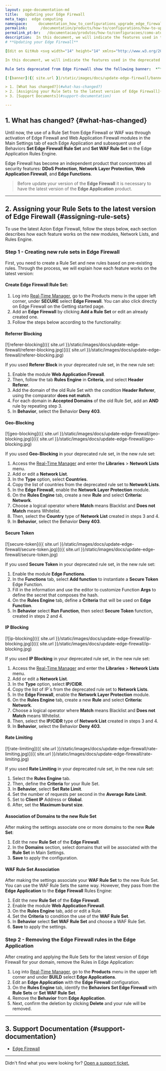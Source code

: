 ```yaml
---
layout: page-documentation-md
title:   Updating your Edge Firewall
meta_tags:  edge computing
namespace:     documentation_how_to_configurations_upgrade_edge_firewall
permalink:      /documentation/products/how-to/configurations/how-to-update-your-edge-firewall/
permalink_pt-br:   /documentacao/produtos/how-to/configuracoes/como-atualizar-seu-edge-firewall/
description:  In this document, we will indicate the features used in the deprecated versions, showing how to bring them to the latest version. To learn more about new features...
# **Updating your Edge Firewall**

[Edit on GitHub <svg width="14" height="14" xmlns="http://www.w3.org/2000/svg"><g fill="none" stroke="#F3652B"><path d="M4.81.71H.672v11.43H12.1V8.001" stroke-width=".8"/><path d="M6.87.786h5.155V5.94M6.31 6.5L12.026.786"/></g></svg>](https://github.com/aziontech/docs_en/edit/master/how-to/configurations/how-to-update-your-edge-firewall/2021-01-14-index.md)

In this document, we will indicate the features used in the deprecated versions, showing how to bring them to the latest version. To learn more about new features, and how to use them, see the [product page](https://www.azion.com/en/products/) and [documentation](https://www.azion.com/en/documentation/products/edge-firewall/).

Rule Sets deprecated from Edge Firewall show the following banner:  *"**This Edge Firewall rule set is deprecated. Please upgrade to the new version.**"*.

[![banner]({{ site.url }}/static/images/docs/update-edge-firewall/banner.jpg)]({{ site.url }}/static/images/docs/update-edge-firewall/banner.jpg)

> 1. [What has changed?](#what-has-changed?)
> 2. [Assigning your Rule Sets to the latest version of Edge Firewall](#assigning-rule-sets)
> 3. [Support Documents](#support-documentation)

---
```


## 1. What has changed? {#what-has-changed}

Until now, the use of a Rule Set from Edge Firewall or WAF was through activation of Edge Firewall and Web Application Firewall modules in the Main Settings tab of each Edge Application and subsequent use of Behaviors **Set Edge Firewall Rule Set** and **Set WAF Rule Set** in the Edge Application Rules Engine.

Edge Firewall has become an independent product that concentrates all security features: **DDoS Protection**,  **Network Layer Protection**, **Web Application Firewall**, and **Edge Functions**.

> Before update your version of the **Edge Firewall** it is necessary to have the latest version of the **Edge Application** product.

---

## 2. Assigning your Rule Sets to the latest version of Edge Firewall {#assigning-rule-sets}

To use the latest Azion Edge Firewall, follow the steps below, each section describes how each feature works on the new modules, Network Lists, and Rules Engine.

### Step 1 - Creating new rule sets in Edge Firewall

First, you need to create a Rule Set and new rules based on pre-existing rules. Through the process, we will explain how each feature works on the latest version:

#### Create Edge Firewall Rule Set:

1. Log into [Real-Time Manager](https://manager.azion.com/), go to the Products menu in the upper left corner, under **SECURE** select **Edge Firewall**. You can also click directly on Edge Firewall on the Getting started page.
2. Add an **Edge Firewall** by clicking **Add a Rule Set** or edit an already created one.
3. Follow the steps below according to the functionality:


#### Referrer Blocking

[![referer-blocking]({{ site.url }}/static/images/docs/update-edge-firewall/referer-blocking.jpg)]({{ site.url }}/static/images/docs/update-edge-firewall/referer-blocking.jpg)

If you used **Referer Block** in your deprecated rule set, in the new rule set:

1. Enable the module **Web Application Firewall**.
2. Then, follow the tab **Rules Engine** in **Criteria**, and select **Header Referer**.
3. Add the domain of the old Rule Set with the condition **Header Referer**, using the comparator **does not match**.
4. For each domain in **Accepted Domains** of the old Rule Set, add an **AND** rule by repeating step 3.
5. In **Behavior**, select the Behavior **Deny 403**.

#### Geo-Blocking

[![geo-blocking]({{ site.url }}/static/images/docs/update-edge-firewall/geo-blocking.jpg)]({{ site.url }}/static/images/docs/update-edge-firewall/geo-blocking.jpg)

If you used **Geo-Blocking** in your deprecated rule set, in the new rule set:

1. Access the [Real-Time Manager](https://manager.azion.com/) and enter the **Libraries** > **Network Lists** menu.
2. Add or edit a **Network List**.
3. In the **Type** option, select **Countries**.
4. Copy the list of countries from the deprecated rule set to **Network Lists**.
5. In the **Edge Firewall**, enable the **Network Layer Protection** module.
6. On the **Rules Engine** tab, create a new **Rule** and select **Criteria: Network**.
7. Choose a logical operator where **Match** means Blacklist and **Does not Match** means Whitelist.
8. Then, select the **Country** type of **Network List** created in steps 3 and 4.
9. In **Behavior**, select the Behavior **Deny 403**.

#### Secure Token

[![secure-token]({{ site.url }}/static/images/docs/update-edge-firewall/secure-token.jpg)]({{ site.url }}/static/images/docs/update-edge-firewall/secure-token.jpg)

If you used **Secure Token** in your deprecated rule set, in the new rule set:

1. Enable the module **Edge Functions**.
2. In the **Functions** tab, select **Add function** to instantiate a **Secure Token** Edge Function.
3. Fill in the information and use the editor to customize Function **Args** to define the secret that composes the hash.
4. On the **Rules Engine** tab, define a **Criteria** that will be used on **Edge Function**.
5. In **Behavior** select **Run Function**, then select **Secure Token** function, created in steps 2 and 4.

#### IP Blocking

[![ip-blocking]({{ site.url }}/static/images/docs/update-edge-firewall/ip-blocking.jpg)]({{ site.url }}/static/images/docs/update-edge-firewall/ip-blocking.jpg)

If you used **IP Blocking** in your deprecated rule set, in the new rule set:

1. Access the [Real-Time Manager](https://manager.azion.com/) and enter the **Libraries** > **Network Lists** menu.
2. Add or edit a **Network List**.
3. In the **Type** option, select **IP/CIDR**.
4. Copy the list of IP`s from the deprecated rule set to **Network Lists**.
5. In the **Edge Firewall**, enable the **Network Layer Protection** module.
6. On the **Rules Engine** tab, create a new **Rule** and select **Criteria: Network**.
7. Choose a logical operator where **Match** means Blacklist and **Does not Match** means Whitelist.
8. Then, select the **IP/CIDR** type of **Network List** created in steps 3 and 4.
9. In **Behavior**, select the Behavior **Deny 403**.

#### Rate Limiting

[![rate-limiting]({{ site.url }}/static/images/docs/update-edge-firewall/rate-limiting.jpg)]({{ site.url }}/static/images/docs/update-edge-firewall/rate-limiting.jpg)

If you used **Rate Limiting** in your deprecated rule set, in the new rule set:

1. Select the **Rules Engine** tab.
1. Then, define the **Criteria** for your Rule Set.
2. In **Behavior**, select **Set Rate Limit**.
3. Set the number of requests per second in the **Average Rate Limit**.
4. Set to **Client IP** Address or **Global**.
5. After, set the **Maximum burst size**.

#### Association of Domains to the new Rule Set

After making the settings associate one or more domains to the new **Rule Set**:

1. Edit the new **Rule Set** of the **Edge Firewall**.
2. In the **Domains** section, select domains that will be associated with the **Rule Set** in Main Settings.
3. **Save** to apply the configuration.

#### WAF Rule Set Association

After making the settings associate your **WAF Rule Set** to the new Rule Set. You can use the WAF Rule Sets the same way. However, they pass from the **Edge Application** to the **Edge Firewall** Rules Engine:

1. Edit the new **Rule Set** of the **Edge Firewall**.
2. Enable the module **Web Application Firewall**.
3. On the **Rules Engine** tab, add or edit a Rule.
4. Set the **Criteria** to condition the use of the **WAF Rule Set**.
5. In **Behavior** select **Set WAF Rule Set** and choose a WAF Rule Set.
6. **Save** to apply the settings.

### Step 2 - Removing the Edge Firewall rules in the Edge Application

After creating and applying the Rule Sets for the latest version of Edge Firewall for your domain, remove the Rules in Edge Application:

1. Log into [Real-Time Manager](https://manager.azion.com/), go to the **Products** menu in the upper left corner and under **BUILD** select **Edge Applications**.
2. Edit an **Edge Application** with the **Edge Firewall** configuration.
3. On the **Rules Engine** tab, identify the **Behaviors Set Edge Firewall** with **Rule Sets** or **Set WAF Rule Set**.
4. Remove the **Behavior** from **Edge Application**.
5. Next, confirm the deletion by clicking **Delete** and your rule will be removed. 

---

## 3. Support Documentation {#support-documentation}

- [Edge Firewall](https://www.azion.com/pt-br/documentacao/produtos/edge-firewall/)

---

Didn't find what you were looking for? [Open a support ticket.](https://tickets.azion.com/)

